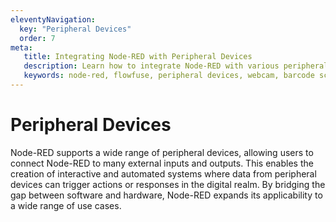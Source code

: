 ```yaml
---
eleventyNavigation:
  key: "Peripheral Devices"
  order: 7
meta:
   title: Integrating Node-RED with Peripheral Devices
   description: Learn how to integrate Node-RED with various peripheral devices, including keyboards, mice, printers, and more.
   keywords: node-red, flowfuse, peripheral devices, webcam, barcode scanner
---
```


# Peripheral Devices

Node-RED supports a wide range of peripheral devices, allowing users to connect Node-RED to many external inputs and outputs. This enables the creation of interactive and automated systems where data from peripheral devices can trigger actions or responses in the digital realm. By bridging the gap between software and hardware, Node-RED expands its applicability to a wide range of use cases.